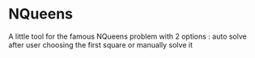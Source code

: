 # NQueens
A little tool for the famous NQueens problem with 2 options : auto solve after user choosing the first square or manually solve it
